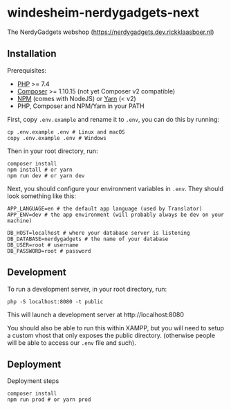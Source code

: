 # windesheim-nerdygadgets-next
The NerdyGadgets webshop (https://nerdygadgets.dev.rickklaasboer.nl)

## Installation
Prerequisites:
- [PHP](https://www.php.net/) >= 7.4
- [Composer](https://getcomposer.org/) >= 1.10.15 (not yet Composer v2 compatible)
- [NPM](https://nodejs.org/en/) (comes with NodeJS) or [Yarn](https://yarnpkg.com/) (< v2)
- PHP, Composer and NPM/Yarn in your PATH

First, copy `.env.example` and rename it to `.env`, you can do this by running:

```shell script
cp .env.example .env # Linux and macOS
copy .env.example .env # Windows
```

Then in your root directory, run:
```shell script
composer install
npm install # or yarn
npm run dev # or yarn dev
```

Next, you should configure your environment variables in `.env`. They should look something like this:
```dotenv
APP_LANGUAGE=en # the default app language (used by Translator)
APP_ENV=dev # the app environment (will probably always be dev on your machine)

DB_HOST=localhost # where your database server is listening
DB_DATABASE=nerdygadgets # the name of your database
DB_USER=root # username
DB_PASSWORD=root # password
```

## Development
To run a development server, in your root directory, run:
```shell script
php -S localhost:8080 -t public
```
This will launch a development server at http://localhost:8080

You should also be able to run this within XAMPP,
but you will need to setup a custom vhost that only exposes the public directory.
(otherwise people will be able to access our `.env` file and such).

## Deployment
Deployment steps

```shell script
composer install
npm run prod # or yarn prod
```